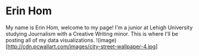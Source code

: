 # Erin Hom
My name is Erin Hom, welcome to my page! I'm a junior at Lehigh University studying Journalism with a Creative Writing minor. This is where I'll be posting all of my data visualizations.
!(image)[http://cdn.pcwallart.com/images/city-street-wallpaper-4.jpg]
